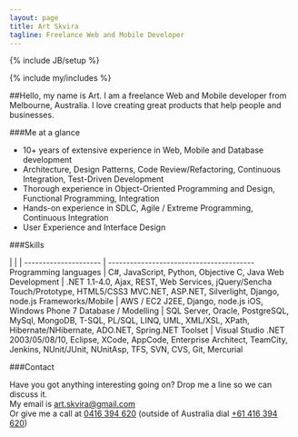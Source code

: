 ```yaml
---
layout: page
title: Art Skvira
tagline: Freelance Web and Mobile Developer
---
```

{% include JB/setup %}

{% include my/includes %}

##Hello, my name is Art.
I am a freelance Web and Mobile developer from Melbourne, Australia. I love creating great products that help people and businesses.

###Me at a glance
- 10+ years of extensive experience in Web, Mobile and Database development
- Architecture, Design Patterns, Code Review/Refactoring, Continuous Integration, Test-Driven Development
- Thorough experience in Object-Oriented Programming and Design, Functional Programming, Integration
- Hands-on experience in SDLC, Agile / Extreme Programming, Continuous Integration
- User Experience and Interface Design

###Skills

<div class="skills" markdown="1">
|                     |                                        |
--------------------- | ----------------------------------------
Programming languages | C#, JavaScript, Python, Objective C, Java
Web Development       | .NET  1.1-4.0, Ajax, REST, Web Services, jQuery/Sencha Touch/Prototype, HTML5/CSS3 MVC.NET, ASP.NET, Silverlight, Django, node.js
Frameworks/Mobile     | AWS / EC2 J2EE, Django, node.js iOS, Windows Phone 7
Database / Modelling  | SQL Server, Oracle, PostgreSQL, MySql, MongoDB, T-SQL, PL/SQL, LINQ, UML, XML/XSL, XPath, Hibernate/NHibernate, ADO.NET, Spring.NET
Toolset               | Visual Studio .NET 2003/05/08/10, Eclipse, XCode, AppCode, Enterprise Architect, TeamCity, Jenkins, NUnit/JUnit, NUnitAsp, TFS, SVN, CVS, Git, Mercurial
</div>

###Contact

Have you got anything interesting going on? Drop me a line so we can discuss it.  
My email is <a href="mailto:art.skvira@gmail.com">art.skvira@gmail.com</a>  
Or give me a call at <a href="call:0416394620">0416 394 620</a> (outside of Australia dial <a href="call:+61416394620">+61 416 394 620</a>)

